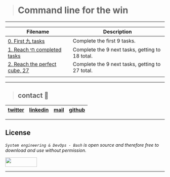 > # Command line for the win
---
| **Filename** | **Description** |
|---|---|
| [0. First 九 tasks](./0-first_9_tasks.jpg) | Complete the first 9 tasks.  |
| [1. Reach חי completed tasks ](./1-next-9-tasks.jpg) | Complete the 9 next tasks, getting to 18 total.  |
| [2. Reach the perfect cube, 27](./2-last-9-tasks.jpg) | Complete the 9 next tasks, getting to 27 total.  |
|   |   |

---
> ## contact 💬

| [twitter](https://twitter.com/RICARDO1470) | [linkedin](https://www.linkedin.com/in/ricardo-alfonso-camayo/) | [mail](1466@holbertonschool.com) | [github](https://github.com/ricardo1470/README/blob/master/README.md) |
|---|---|---|---|

---

## License
*`System engineering & DevOps - Bash` is open source and therefore free to download and use without permission.*

<a href="url"><img src="https://www.holbertonschool.com/holberton-logo.png" align="middle" width="100" height="30"></a>

---
